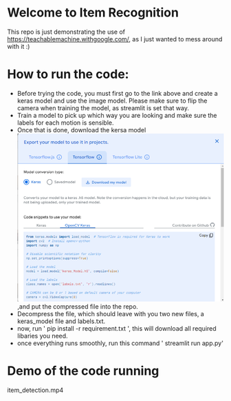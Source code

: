 # Welcome to Item Recognition 
This repo is just demonstrating the use of https://teachablemachine.withgoogle.com/, as I just wanted to mess around with it :)

# How to run the code:

- Before trying the code, you must first go to the link above and create a keras model and use the image model. Please make sure to flip the camera when training the model, as streamlit is set that way.
- Train a model to pick up which way you are looking and make sure the labels for each motion is sensible. 
- Once that is done, download the kersa model ![Image for reference](image.png) ,and put the compressed file into the repo.
- Decompress the file, which should leave with you two new files, a keras_model file and labels.txt.
- now, run ' pip install -r requirement.txt ', this will download all required libaries you need.
- once everything runs smoothly, run this command ' streamlit run app.py' 

# Demo of the code running

item_detection.mp4

